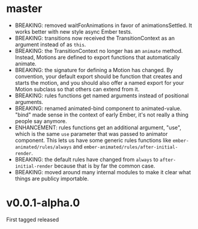 # master

 - BREAKING: removed waitForAnimations in favor of animationsSettled. It works better with new style async Ember tests.
 - BREAKING: transitions now received the TransitionContext as an argument instead of as `this`.
 - BREAKING: the TransitionContext no longer has an `animate` method. Instead, Motions are defined to export functions that automatically animate.
 - BREAKING: the signature for defining a Motion has changed. By convention, your default export should be function that creates and starts the motion, and you should also offer a named export for your Motion subclass so that others can extend from it.
 - BREAKING: rules functions get named arguments instead of positional arguments.
 - BREAKING: renamed animated-bind component to animated-value. "bind" made sense in the context of early Ember, it's not really a thing people say anymore.
 - ENHANCEMENT: rules functions get an additional argument, "use", which is the same `use` parameter that was passed to animator component. This lets us have some generic rules functions like `ember-animated/rules/always` and `ember-animated/rules/after-initial-render`.
 - BREAKING: the default rules have changed from `always` to `after-initial-render` because that is by far the common case.
 - BREAKING: moved around many internal modules to make it clear what things are publicy importable. 


# v0.0.1-alpha.0

First tagged released
